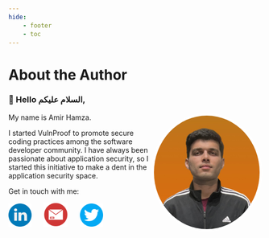 ```yaml
---
hide:
    - footer
    - toc
---
```


# About the Author

### 👋 Hello السلام علیکم,

<img src="../assets/profile.jpg" width=210 align="right" style="border-radius:50%; border: 5px solid white;"/>

My name is Amir Hamza.

I started VulnProof to promote secure coding practices among the software developer community. I have always been passionate about application security, so I started this initiative to make a dent in the application security space.


Get in touch with me:

<a href="https://www.linkedin.com/in/amir-hamza96/" target="_blank"><img src="../assets/linkedin.png" width=46 style="margin-right:10px;"/></a>
<a href="mailto:amir.col6@gmail.com" target="_blank"><img src="../assets/mail.png" width=48 style="margin-left:10px; margin-right:10px;"/></a>
<a href="https://twitter.com/amirxhamza" target="_blank"><img src="../assets/twitter.png" width=46 style="margin-left:10px;"/></a>